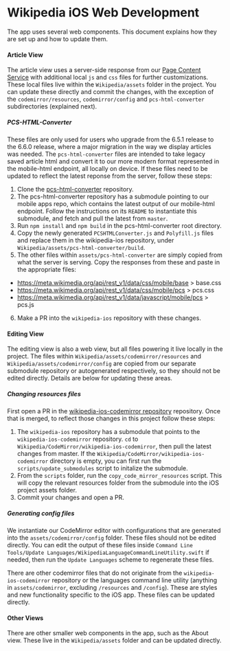 # Wikipedia iOS Web Development

The app uses several web components. This document explains how they are set up and how to update them. 

#### Article View
The article view uses a server-side response from our [Page Content Service](https://www.mediawiki.org/wiki/Page_Content_Service#/page/mobile-html) with additional local `js` and `css` files for further customizations. These local files live within the `Wikipedia/assets` folder in the project. You can update these directly and commit the changes, with the exception of the `codemirror/resources`, `codemirror/config` and `pcs-html-converter` subdirectories (explained next).

##### PCS-HTML-Converter
These files are only used for users who upgrade from the 6.5.1 release to the 6.6.0 release, where a major migration in the way we display articles was needed. The `pcs-html-converter` files are intended to take legacy saved article html and convert it to our more modern format represented in the mobile-html endpoint, all locally on device. If these files need to be updated to reflect the latest reponse from the server, follow these steps:

1. Clone the [pcs-html-converter](https://github.com/wikimedia/pcs-html-converter) repository.
2. The pcs-html-converter repository has a submodule pointing to our mobile apps repo, which contains the latest output of our mobile-html endpoint. Follow the instructions on its `README` to instantiate this submodule, and fetch and pull the latest from `master`. 
3.  Run `npm install` and `npm build` in the pcs-html-converter root directory.
4. Copy the newly generated `PCSHTMLConverter.js` and `Polyfill.js` files and replace them in the wikipedia-ios repository, under `Wikipedia/assets/pcs-html-converter/build`.
5. The other files within `assets/pcs-html-converter` are simply copied from what the server is serving. Copy the responses from these and paste in the appropriate files:
- https://meta.wikimedia.org/api/rest_v1/data/css/mobile/base > base.css
- https://meta.wikimedia.org/api/rest_v1/data/css/mobile/pcs > pcs.css
- https://meta.wikimedia.org/api/rest_v1/data/javascript/mobile/pcs > pcs.js
6. Make a PR into the `wikipedia-ios` repository with these changes.

#### Editing View
The editing view is also a web view, but all files powering it live locally in the project. The files within `Wikipedia/assets/codemirror/resources` and `Wikipedia/assets/codemirror/config` are copied from our separate submodule repository or autogenerated respectively, so they should not be edited directly. Details are below for updating these areas. 

##### Changing resources files

First open a PR in the [wikipedia-ios-codemirror repository](https://github.com/wikimedia/wikipedia-ios-codemirror) repository. Once that is merged, to reflect those changes in this project follow these steps:

1. The `wikipedia-ios` repository has a submodule that points to the `wikipedia-ios-codemirror` repository. `cd` to `Wikipedia/CodeMirror/wikipedia-ios-codemirror`, then pull the latest changes from master. If the `Wikipedia/CodeMirror/wikipedia-ios-codemirror` directory is empty, you can first run the `scripts/update_submodules` script to initalize the submodule.
2. From the `scripts` folder, run the `copy_code_mirror_resources` script. This will copy the relevant resources folder from the submodule into the iOS project assets folder.
3. Commit your changes and open a PR.

##### Generating config files
We instantiate our CodeMirror editor with configurations that are generated into the `assets/codemirror/config` folder. These files should not be edited directly. You can edit the output of these files inside `Command Line Tools/Update Languages/WikipediaLanguageCommandLineUtility.swift` if needed, then run the `Update Languages` scheme to regenerate these files.

There are other codemirror files that do not originate from the `wikipedia-ios-codemirror` repository or the languages command line utility (anything in `assets/codemirror`, excluding `/resources` and `/config`). These are styles and new functionality specific to the iOS app. These files can be updated directly. 

#### Other Views
There are other smaller web components in the app, such as the About view. These live in the `Wikipedia/assets` folder and can be updated directly. 

